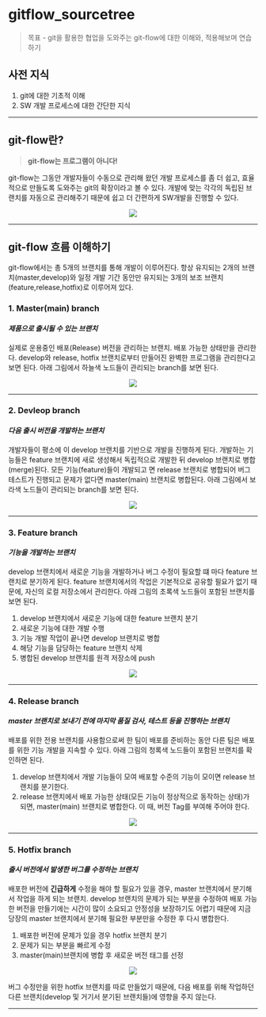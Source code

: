 # gitflow_sourcetree
> 목표 - git을 활용한 협업을 도와주는 git-flow에 대한 이해와, 적용해보며 연습하기

## 사전 지식
1. git에 대한 기초적 이해
2. SW 개발 프로세스에 대한 간단한 지식
<hr/>

## git-flow란?
> **git-flow는 프로그램이 아니다!**

git-flow는 그동안 개발자들이 수동으로 관리해 왔던 개발 프로세스를 좀 더 쉽고, 효율적으로 만들도록 도와주는 git의 확장이라고 볼 수 있다. 개발에 맞는 각각의 독립된 브랜치를 자동으로 관리해주기 때문에 쉽고 더 간편하게 SW개발을 진행할 수 있다.

<p align="center"><img src="./img/git-flow-chart.png"></p>
<hr/>

## git-flow 흐름 이해하기
git-flow에서는 총 5개의 브랜치를 통해 개발이 이루어진다. 항상 유지되는 2개의 브랜치(master,develop)와 일정 개발 기간 동안만 유지되는 3개의 보조 브랜치(feature,release,hotfix)로 이루어져 있다. 


### 1. Master(main) branch
#### *제품으로 출시될 수 있는 브랜치*
실제로 운용중인 배포(Release) 버전을 관리하는 브랜치. 배포 가능한 상태만을 관리한다. develop와 release, hotfix 브랜치로부터 만들어진 완벽한 프로그램을 관리한다고 보면 된다. 아래 그림에서 하늘색 노드들이 관리되는 branch를 보면 된다.

<p align="center"><img src="./img/master-develop.png"></p>
<hr/>

### 2. Devleop branch
#### *다음 출시 버전을 개발하는 브랜치*
개발자들이 평소에 이 develop 브랜치를 기반으로 개발을 진행하게 된다. 개발하는 기능들은 feature 브랜치에 새로 생성해서 독립적으로 개발한 뒤 develop 브랜치로 병합(merge)된다. 모든 기능(feature)들이 개발되고 면 release 브랜치로 병합되어 버그 테스트가 진행되고 문제가 없다면 master(main) 브랜치로 병합된다. 아래 그림에서 보라색 노드들이 관리되는 branch를 보면 된다.

<p align="center"><img src="./img/master-develop.png"></p>
<hr/>

### 3. Feature branch
#### *기능을 개발하는 브랜치*
develop 브랜치에서 새로운 기능을 개발하거나 버그 수정이 필요할 떄 마다 feature 브랜치로 분기하게 된다. feature 브랜치에서의 작업은 기본적으로 공유할 필요가 없기 때문에, 자신의 로컬 저장소에서 관리한다. 아래 그림의 초록색 노드들이 포함된 브랜치를 보면 된다.

1. develop 브랜치에서 새로운 기능에 대한 feature 브랜치 분기
2. 새로운 기능에 대한 개발 수행
3. 기능 개발 작업이 끝나면 develop 브랜치로 병합
4. 해당 기능을 담당하는 feature 브랜치 삭제
5. 병합된 develop 브랜치를 원격 저장소에 push

<p align="center"><img src="./img/feature-branch.png"></p>
<hr/>

### 4. Release branch
#### *master 브랜치로 보내기 전에 마지막 품질 검사, 테스트 등을 진행하는 브랜치*
배포를 위한 전용 브랜치를 사용함으로써 한 팀이 배포를 준비하는 동안 다른 팀은 배포를 위한 기능 개발을 지속할 수 있다. 아래 그림의 청록색 노드들이 포함된 브랜치를 확인하면 된다.

1. develop 브랜치에서 개발 기능들이 모여 배포할 수준의 기능이 모이면 release 브랜치를 분기한다.
2. release 브랜치에서 배포 가능한 상태(모든 기능이 정상적으로 동작하는 상태)가 되면, master(main) 브랜치로 병합한다. 이 때, 버전 Tag를 부여해 주어야 한다.

<p align="center"><img src="./img/release-branch.png"></p>
<hr/>

### 5. Hotfix branch
#### *출시 버전에서 발생한 버그를 수정하는 브랜치*
배포한 버전에 **긴급하게** 수정을 해야 할 필요가 있을 경우, master 브랜치에서 분기해서 작업을 하게 되는 브랜치. develop 브랜치의 문제가 되는 부분을 수정하여 배포 가능한 버전을 만들기에는 시간이 많이 소요되고 안정성을 보장하기도 어렵기 때문에 지금 당장의 master 브랜치에서 분기해 필요한 부분만을 수정한 후 다시 병합한다.

1. 배포한 버전에 문제가 있을 경우 hotfix 브랜치 분기
2. 문제가 되는 부분을 빠르게 수정
3. master(main)브랜치에 병합 후 새로운 버전 태그를 선정

<p align="center"><img src="./img/hotfix-branch.png"></p>

버그 수정만을 위한 hotfix 브랜치를 따로 만들었기 때문에, 다음 배포를 위해 작업하던 다른 브랜치(develop 및 거기서 분기된 브랜치들)에 영향을 주지 않는다.

<hr/>

